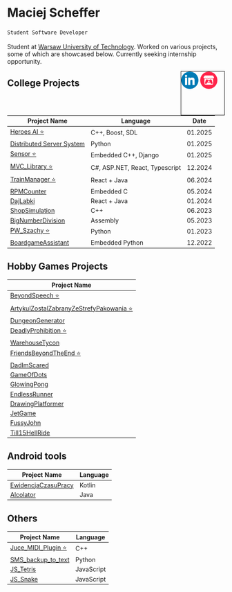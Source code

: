 # Maciej Scheffer
`Student Software Developer` <br><br>
Student at [Warsaw University of Technology](https://eng.pw.edu.pl/). Worked on various projects, some of which are showcased below. Currently seeking internship opportunity.
<div style="float: right; width: 100px; height: 100px; border: 1px solid;">
  <a href="https://www.linkedin.com/in/maciej-scheffer-936386320/"><img src="images/linkedin.png" width="40px" alt="LinkedIn"></a>
  <a href="https://itch.io/profile/dotto4213"><img src="images/itchio.png" width="40px" alt="Itch.io"></a>
</div>

## College Projects

| Project Name                                                                 | Language        | Date    |
|------------------------------------------------------------------------------|------------------|---------|
| [Heroes AI ⭐](https://github.com/DottoGIT/Heroes_AI)                   | C++, Boost, SDL     | 01.2025 |
| [Distributed Server System](https://github.com/DottoGIT/DistributedServerSystem) | Python | 01.2025 |
| [Sensor ⭐](https://github.com/PZSP24Z11/sensor)                   | Embedded C++, Django     | 01.2025 |
| [MVC_Library ⭐](https://github.com/DottoGIT/MVC_Library)                   | C#, ASP.NET, React, Typescript     | 12.2024 |
| [TrainManager ⭐](https://github.com/DottoGIT/TrainManager)                   | React + Java     | 06.2024 |
| [RPMCounter](https://github.com/DottoGIT/RPMCounter)                         | Embedded C       | 05.2024 |
| [DajLabki](https://github.com/DottoGIT/DajLabki)                             | React + Java     | 01.2024 |
| [ShopSimulation ](https://github.com/DottoGIT/ShopSimulation)               | C++              | 06.2023 |
| [BigNumberDivision](https://github.com/DottoGIT/BigNumberDivision) | Assembly         | 05.2023 |
| [PW_Szachy ⭐](https://github.com/DottoGIT/PW_szachy)                         | Python           | 01.2023 |
| [BoardgameAssistant](https://github.com/DottoGIT/BoardgameAssistant)         | Embedded Python  | 12.2022 |

## Hobby Games Projects

| Project Name                                                                                              |
|-----------------------------------------------------------------------------------------------------------|
| [BeyondSpeech ⭐](https://github.com/DottoGIT/BeyondSpeech) |
| [ArtykulZostalZabranyZeStrefyPakowania ⭐](https://github.com/DottoGIT/ArtykulZostalZabranyZeStrefyPakowania) |
| [DungeonGenerator](https://github.com/DottoGIT/DungeonGenerator)                                        |
| [DeadlyProhibition ⭐](https://github.com/DottoGIT/DeadlyProhibition)                                    |
| [WarehouseTycon](https://github.com/DottoGIT/WarehouseTycon)                                            |
| [FriendsBeyondTheEnd ⭐](https://github.com/DottoGIT/FriendsBeyondTheEnd)                              |
| [DadImScared](https://github.com/DottoGIT/DadImScared)                                                  |
| [GameOfDots](https://github.com/DottoGIT/GameOfDots)                                                    |
| [GlowingPong](https://github.com/DottoGIT/GlowingPong)                                                  |
| [EndlessRunner](https://github.com/DottoGIT/EndlessRunner)                                              |
| [DrawingPlatformer](https://github.com/DottoGIT/DrawingPlatformer)                                      |
| [JetGame](https://github.com/DottoGIT/JetGame)                                                          |
| [FussyJohn](https://github.com/DottoGIT/FussyJohn)                                                      |
| [Till15HellRide](https://github.com/DottoGIT/Till15HellRide)                                            |

## Android tools

| Project Name                                                                 | Language |
|------------------------------------------------------------------------------|------------------|
| [EwidencjaCzasuPracy](https://github.com/DottoGIT/EwidencjaCzasuPracy)                   | Kotlin     |
| [Alcolator](https://github.com/DottoGIT/Alcolator)                   | Java     |

## Others

| Project Name                                                                 | Language |
|------------------------------------------------------------------------------|------------------|
| [Juce_MIDI_Plugin ⭐](https://github.com/DottoGIT/Juce_MIDI_Plugin)             | C++ |
| [SMS_backup_to_text](https://github.com/DottoGIT/SMS_backup_to_text)                   | Python     |
| [JS_Tetris](https://github.com/DottoGIT/JS_Tetris)                   | JavaScript     |
| [JS_Snake](https://github.com/DottoGIT/JS_Snake)                   | JavaScript     |
